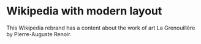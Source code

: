 # Wikipedia with modern layout

This Wikipedia rebrand has a content about the work of art La Grenouillère by Pierre-Auguste Renoir.
